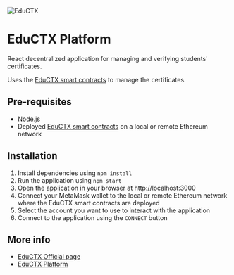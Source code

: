 ![EduCTX](http://eductx.org/img/logo.png)
# EduCTX Platform
React decentralized application for managing and verifying students' certificates.

Uses the [EduCTX smart contracts](https://github.com/blockchain-lab-um/EduCTX) to manage the certificates.

## Pre-requisites
- [Node.js](https://nodejs.org/en/download/)
- Deployed [EduCTX smart contracts](https://github.com/blockchain-lab-um/EduCTX) on a local or remote Ethereum network


## Installation
1. Install dependencies using
```npm install```
2. Run the application using
```npm start```
3. Open the application in your browser at http://localhost:3000
4. Connect your MetaMask wallet to the local or remote Ethereum network where the EduCTX smart contracts are deployed
5. Select the account you want to use to interact with the application
6. Connect to the application using the `CONNECT` button


## More info
- [EduCTX Official page](https://eductx.org/)
- [EduCTX Platform](https://platform.eductx.org/)